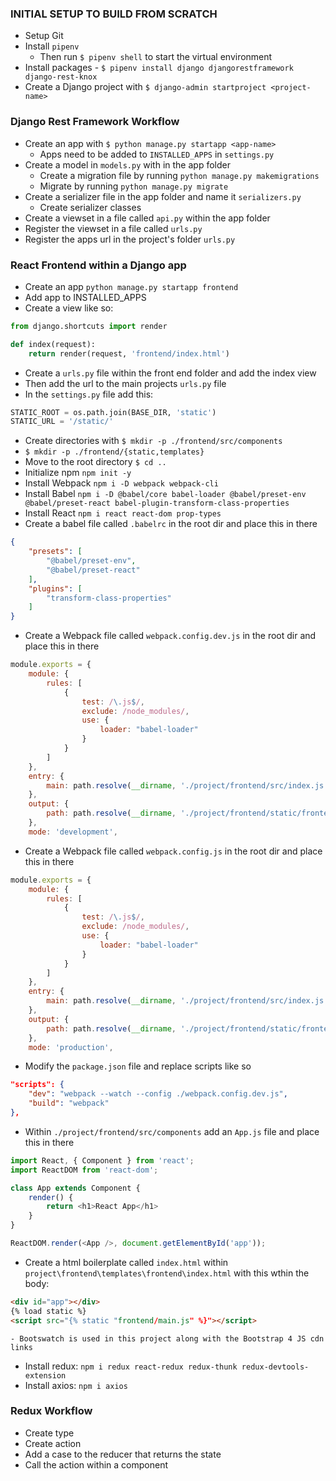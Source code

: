 ### INITIAL SETUP TO BUILD FROM SCRATCH
- Setup Git
- Install `pipenv`
    - Then run `$ pipenv shell` to start the virtual environment
- Install packages - `$ pipenv install django djangorestframework django-rest-knox`
- Create a Django project with `$ django-admin startproject <project-name>`

### Django Rest Framework Workflow
- Create an app with `$ python manage.py startapp <app-name>`
    - Apps need to be added to `INSTALLED_APPS` in `settings.py`
- Create a model in `models.py` with in the app folder
    - Create a migration file by running `python manage.py makemigrations`
    - Migrate by running `python manage.py migrate`
- Create a serializer file in the app folder and name it `serializers.py`
    - Create serializer classes
- Create a viewset in a file called `api.py` within the app folder
- Register the viewset in a file called `urls.py`
- Register the apps url in the project's folder `urls.py`

### React Frontend within a Django app
- Create an app `python manage.py startapp frontend`
- Add app to INSTALLED_APPS
- Create a view like so:
```python
from django.shortcuts import render

def index(request):
    return render(request, 'frontend/index.html')
```
- Create a `urls.py` file within the front end folder and add the index view
- Then add the url to the main projects `urls.py` file
- In the `settings.py` file add this:
```python
STATIC_ROOT = os.path.join(BASE_DIR, 'static')
STATIC_URL = '/static/'
```
- Create directories with `$ mkdir -p ./frontend/src/components`
- `$ mkdir -p ./frontend/{static,templates}`
- Move to the root directory `$ cd ..`
- Initialize npm `npm init -y`
- Install Webpack `npm i -D webpack webpack-cli`
- Install Babel `npm i -D @babel/core babel-loader @babel/preset-env @babel/preset-react babel-plugin-transform-class-properties`
- Install React `npm i react react-dom prop-types`
- Create a babel file called `.babelrc` in the root dir and place this in there
```json
{
    "presets": [
        "@babel/preset-env",
        "@babel/preset-react"
    ],
    "plugins": [
        "transform-class-properties"
    ]
}
```
- Create a Webpack file called `webpack.config.dev.js` in the root dir and place this in there
```javascript
module.exports = {
    module: {
        rules: [
            {
                test: /\.js$/,
                exclude: /node_modules/,
                use: {
                    loader: "babel-loader"
                }
            }
        ]
    },
    entry: {
        main: path.resolve(__dirname, './project/frontend/src/index.js')
    },
    output: {
        path: path.resolve(__dirname, './project/frontend/static/frontend/main.js')
    },
    mode: 'development',
```
- Create a Webpack file called `webpack.config.js` in the root dir and place this in there
```javascript
module.exports = {
    module: {
        rules: [
            {
                test: /\.js$/,
                exclude: /node_modules/,
                use: {
                    loader: "babel-loader"
                }
            }
        ]
    },
    entry: {
        main: path.resolve(__dirname, './project/frontend/src/index.js')
    },
    output: {
        path: path.resolve(__dirname, './project/frontend/static/frontend/main.js')
    },
    mode: 'production',
```
- Modify the `package.json` file and replace scripts like so
```json
"scripts": {
    "dev": "webpack --watch --config ./webpack.config.dev.js",
    "build": "webpack"
},
```
- Within `./project/frontend/src/components` add an `App.js` file and place this in there
```javascript
import React, { Component } from 'react';
import ReactDOM from 'react-dom';

class App extends Component {
    render() {
        return <h1>React App</h1>
    }
}

ReactDOM.render(<App />, document.getElementById('app'));
```
- Create a html boilerplate called `index.html` within `project\frontend\templates\frontend\index.html` with this wthin the body:
```html
<div id="app"></div>
{% load static %}
<script src="{% static "frontend/main.js" %}"></script>
```
    - Bootswatch is used in this project along with the Bootstrap 4 JS cdn links
- Install redux: `npm i redux react-redux redux-thunk redux-devtools-extension`
- Install axios: `npm i axios`

### Redux Workflow
- Create type
- Create action
- Add a case to the reducer that returns the state
- Call the action within a component
